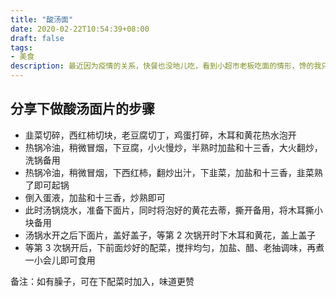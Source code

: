 ```yaml
---
title: "酸汤面"
date: 2020-02-22T10:54:39+08:00
draft: false
tags: 
- 美食
description: 最近因为疫情的关系，快餐也没地儿吃，看到小超市老板吃面的情形，馋的我只能自己动手丰衣足食了。
---
```


## 分享下做酸汤面片的步骤
* 韭菜切碎，西红柿切块，老豆腐切丁，鸡蛋打碎，木耳和黄花热水泡开
* 热锅冷油，稍微冒烟，下豆腐，小火慢炒，半熟时加盐和十三香，大火翻炒，洗锅备用
* 热锅冷油，稍微冒烟，下西红柿，翻炒出汁，下韭菜，加盐和十三香，韭菜熟了即可起锅
* 倒入蛋液，加盐和十三香，炒熟即可
* 此时汤锅烧水，准备下面片，同时将泡好的黄花去蒂，撕开备用，将木耳撕小块备用
* 汤锅水开之后下面片，盖好盖子，等第 2 次锅开时下木耳和黄花，盖上盖子
* 等第 3 次锅开后，下前面炒好的配菜，搅拌均匀，加盐、醋、老抽调味，再煮一小会儿即可食用

备注：如有臊子，可在下配菜时加入，味道更赞